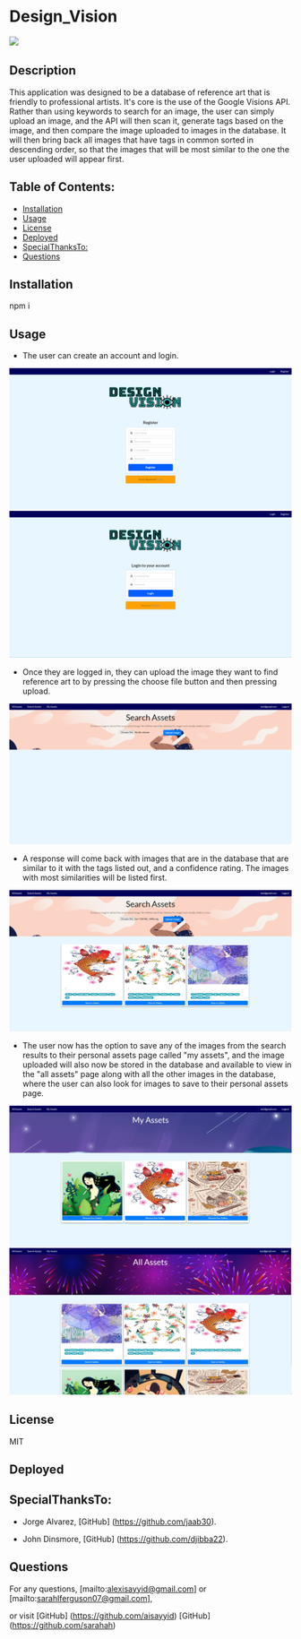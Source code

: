 # Design_Vision
  ![](https://img.shields.io/badge/License-MIT-blue)
  ## Description 
  This application was designed to be a database of reference art that is friendly to professional artists.  It's core is the use of the Google Visions API.  Rather than using keywords to search for an image, the user can simply upload an image, and the API will then scan it, generate tags based on the image, and then compare the image uploaded to images in the database.  It will then bring back all images that have tags in common sorted in descending order, so that the images that will be most similar to the one the user uploaded will appear first.
  ## Table of Contents:
  - [Installation](#Installation)
  - [Usage](#Usage)
  - [License](#License)
  - [Deployed](#Deployed)
  - [SpecialThanksTo:](#SpecialThanksTo:)
  - [Questions](#Questions)
  ## Installation
  npm i
  ## Usage
  - The user can create an account and login.
  
  ![](/screenshots/dvregister.png)
  ![](/screenshots/dvlogin.png)

  - Once they are logged in, they can upload the image they want to find reference art to by pressing the choose file button and then pressing upload.
  
  ![](/screenshots/dvsearch.png)

  - A response will come back with images that are in the database that are similar to it with the tags listed out, and a confidence rating.  The images with most similarities will be listed first.

   ![](/screenshots/dvsearchwithimages.jpg)

   - The user now has the option to save any of the images from the search results to their personal assets page called "my assets", and the image uploaded will also now be stored in the database and available to view in the "all assets" page along with all the other images in the database, where the user can also look for images to save to their personal assets page.

   ![](/screenshots/dvmyassets.jpg)
   ![](/screenshots/dvallassets.jpg)

  ## License
  MIT
  ## Deployed
  
  ## SpecialThanksTo:
 - Jorge Alvarez, [GitHub] (https://github.com/jaab30).

 - John Dinsmore, [GitHub] (https://github.com/djibba22).
 
  ## Questions
  For any questions, [mailto:alexisayyid@gmail.com] or [mailto:sarahlferguson07@gmail.com], 
  
  or visit  [GitHub] (https://github.com/aisayyid) [GitHub] (https://github.com/sarahah)
 
